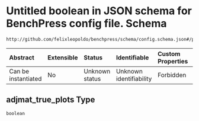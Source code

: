 # Untitled boolean in JSON schema for BenchPress config file. Schema

```txt
http://github.com/felixleopoldo/benchpress/schema/config.schema.json#/properties/benchmark_setup/properties/evaluation/properties/adjmat_true_plots
```



| Abstract            | Extensible | Status         | Identifiable            | Custom Properties | Additional Properties | Access Restrictions | Defined In                                                                    |
| :------------------ | :--------- | :------------- | :---------------------- | :---------------- | :-------------------- | :------------------ | :---------------------------------------------------------------------------- |
| Can be instantiated | No         | Unknown status | Unknown identifiability | Forbidden         | Allowed               | none                | [config.schema.json*](../../../out/config.schema.json "open original schema") |

## adjmat_true_plots Type

`boolean`
